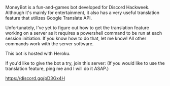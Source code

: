 MoneyBot is a fun-and-games bot developed for Discord Hackweek.
Although it's mainly for entertainment, it also has a very useful translation feature that utilizes Google Translate API.

Unfortunately, I've yet to figure out how to get the translation feature working on a server as it requires a powershell command to be run at each session initiation.
If you know how to do that, let me know!
All other commands work with the server software.

This bot is hosted with Heroku.

If you'd like to  give the bot a try, join this server:
(If you would like to use the translation feature, ping me and I will do it ASAP.)

https://discord.gg/pD3Gx4H
